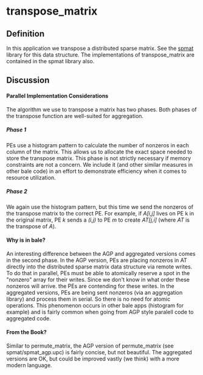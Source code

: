 # transpose_matrix

## Definition

In this application we transpose a distributed sparse matrix. See the [spmat](../../spmat/README.md) library for this data structure. The implementations of transpose_matrix are contained in the spmat library also.

## Discussion

#### Parallel Implementation Considerations

The algorithm we use to transpose a matrix has two phases. Both phases of the transpose function are well-suited for aggregation.

##### Phase 1

PEs use a histogram pattern to calculate the number of nonzeros in each column of the matrix. This allows us to allocate the exact space needed to store the transpose matrix. This phase is not strictly necessary if memory constraints are not a concern. We include it (and other similar measures in other bale code) in an effort to demonstrate efficiency when it comes to resource utilization.

##### Phase 2

We again use the histogram pattern, but this time we send the nonzeros of the transpose matrix to the correct PE. For example, if *A[i,j]* lives on PE k in the original matrix, PE *k* sends a *(i,j)* to PE *m* to create *AT[j,i]* (where *AT* is the transpose of *A*). 

#### Why is in bale?

An interesting difference between the AGP and aggregated versions comes in the second phase. In the AGP version, PEs are placing nonzeros in AT directly into the distributed sparse matrix data structure via remote writes. To do that in parallel, PEs must be able to atomically reserve a spot in the "nonzero" array for their writes. Since we don't know in what order these nonzeros will arrive. the PEs are contending for these writes. In the aggregated versions, PEs are being sent nonzeros (via an aggregation library) and process them in serial. So there is no need for atomic operations. This phenomenon occurs in other bale apps (histogram for example) and is fairly common when going from AGP style paralell code to aggregated code.

#### From the Book?

Similar to permute_matrix, the AGP version of permute_matrix (see spmat/spmat_agp.upc) is fairly concise, but not beautiful. The aggregated versions are OK, but could be improved vastly (we think) with a more modern language.

